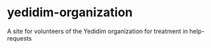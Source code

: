 # yedidim-organization
A site for volunteers of the Yedidim organization for treatment in help-requests 
